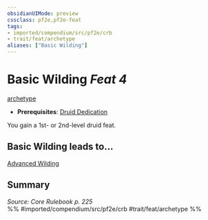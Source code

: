 ```yaml
---
obsidianUIMode: preview
cssclass: pf2e,pf2e-feat
tags:
- imported/compendium/src/pf2e/crb
- trait/feat/archetype
aliases: ["Basic Wilding"]
---
```

# Basic Wilding  *Feat 4*  
[archetype](archetype.md)  

- **Prerequisites**: [Druid Dedication](druid-dedication.md)

You gain a 1st- or 2nd-level druid feat.

## Basic Wilding leads to...

[Advanced Wilding](advanced-wilding.md)

## Summary

*Source: Core Rulebook p. 225*  
%% #imported/compendium/src/pf2e/crb #trait/feat/archetype %%